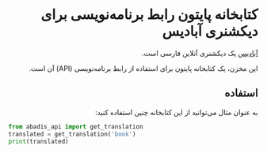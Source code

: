 <div dir="rtl">

# کتابخانه پایتون رابط برنامه‌نویسی برای دیکشنری آبادیس


[آبادیس](https://abadis.ir/) یک دیکشنری آنلاین فارسی است.

این مخزن، یک کتابخانه پایتون برای استفاده از رابط برنامه‌نویسی (API) آن است.

## استفاده

به عنوان مثال می‌توانید از این کتابخانه چنین استفاده کنید:

<div dir="ltr">

```python
from abadis_api import get_translation
translated = get_translation('book')
print(translated)
```
</div>

</div>